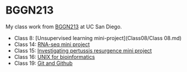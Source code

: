 # BGGN213
My class work from [BGGN213](https://bioboot.github.io/bggn213_F24/) at UC San Diego.


- Class 8: [Unsupervised learning mini-project](Class08/Class 08.md)
- Class 14: [RNA-seq mini project](https://github.com/SairaLC/bggn213_github/blob/main/Class14/class14/class14.qmd)
- Class 15: [Investigating pertussis resurgence mini project](https://github.com/SairaLC/bggn213_github/blob/main/Class15/Class15/Class15.qmd)
- Class 16: [UNIX for bioinformatics]() 
- Class 19: [Git and Github](https://github.com/SairaLC/bggn213_github/blob/main/class19/class19/class19.qmd)
